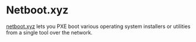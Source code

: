 # Netboot.xyz

[netboot.xyz](https://netboot.xyz) lets you PXE boot various operating system installers or utilities from a single tool over the network.
